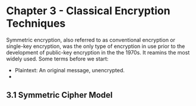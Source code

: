 # Chapter 3 - Classical Encryption Techniques
Symmetric encryption, also referred to as conventional encryption or single-key encryption, was the only type of encryption in use prior to the development of public-key encryption in the the 1970s. It reamins the most widely used. Some terms before we start:
- Plaintext: An original message, unencrypted.
- 


## 3.1 Symmetric Cipher Model
